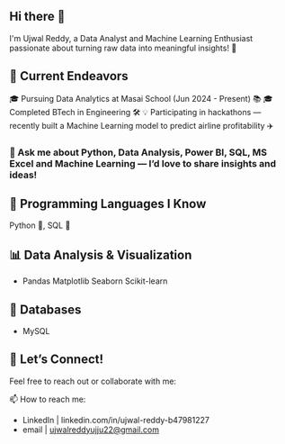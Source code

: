 ## Hi there 👋

I'm Ujwal Reddy, a Data Analyst and Machine Learning Enthusiast passionate about turning raw data into meaningful insights! 🚀

## 🌱 Current Endeavors
🎓 Pursuing Data Analytics at Masai School (Jun 2024 - Present) 📚
🎓 Completed BTech in Engineering 🛠️
💡 Participating in hackathons — recently built a Machine Learning model to predict airline profitability ✈️

### 💬 Ask me about Python, Data Analysis, Power BI, SQL, MS Excel and Machine Learning — I’d love to share insights and ideas!

## 🔧 Programming Languages I Know
Python 🐍, SQL 💾

## 📊 Data Analysis & Visualization
- Pandas Matplotlib Seaborn Scikit-learn

## 📂 Databases
- MySQL

## 🌱 Let’s Connect!
Feel free to reach out or collaborate with me:

📫 How to reach me: 
- LinkedIn | linkedin.com/in/ujwal-reddy-b47981227
- email | ujwalreddyujju22@gmail.com
